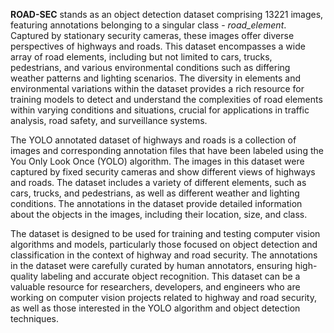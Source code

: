 **ROAD-SEC** stands as an object detection dataset comprising 13221 images, featuring annotations belonging to a singular class - *road_element*. Captured by stationary security cameras, these images offer diverse perspectives of highways and roads. This dataset encompasses a wide array of road elements, including but not limited to cars, trucks, pedestrians, and various environmental conditions such as differing weather patterns and lighting scenarios. The diversity in elements and environmental variations within the dataset provides a rich resource for training models to detect and understand the complexities of road elements within varying conditions and situations, crucial for applications in traffic analysis, road safety, and surveillance systems.

The YOLO annotated dataset of highways and roads is a collection of images and corresponding annotation files that have been labeled using the You Only Look Once (YOLO) algorithm. The images in this dataset were captured by fixed security cameras and show different views of highways and roads. The dataset includes a variety of different elements, such as cars, trucks, and pedestrians, as well as different weather and lighting conditions. The annotations in the dataset provide detailed information about the objects in the images, including their location, size, and class. 

The dataset is designed to be used for training and testing computer vision algorithms and models, particularly those focused on object detection and classification in the context of highway and road security. The annotations in the dataset were carefully curated by human annotators, ensuring high-quality labeling and accurate object recognition. This dataset can be a valuable resource for researchers, developers, and engineers who are working on computer vision projects related to highway and road security, as well as those interested in the YOLO algorithm and object detection techniques.

